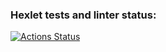 ### Hexlet tests and linter status:

[![Actions Status](https://github.com/lens2002/frontend-project-44/workflows/hexlet-check/badge.svg)](https://github.com/lens2002/frontend-project-44/actions)

